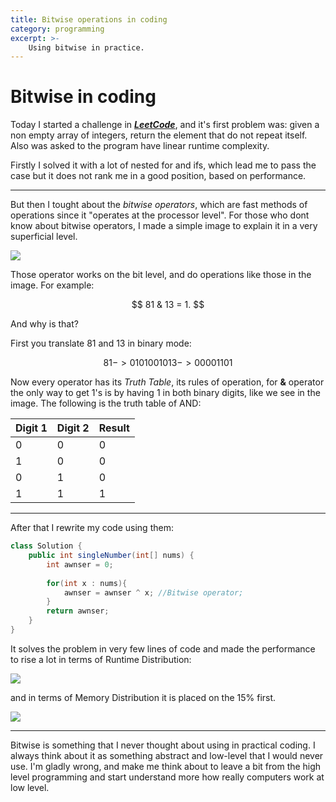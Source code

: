 ```yaml
---
title: Bitwise operations in coding
category: programming
excerpt: >-
    Using bitwise in practice.
---
```



# Bitwise in coding

Today I started a challenge in [__*LeetCode*__](https://leetcode.com/), and it's first problem was:  given a non empty array of integers, return the element that do not repeat itself. Also was asked to the program have linear runtime complexity.

Firstly I solved it with a lot of nested for and ifs, which lead me to pass the case but it does not rank me in a good position, based on performance.

---

But then I tought about the *bitwise operators*, which are fast methods of operations since it "operates at the processor level". For those who dont know about bitwise operators, I made a simple image to explain it in a very superficial level.


![](https://i.imgur.com/s8BQfsH.jpg)

Those operator works on the bit level, and do operations like those in the image. For example:  

```math
 81 & 13 = 1.  
```

And why is that?

First you translate 81 and 13 in binary mode:  


```math
81 -> 01010010   

13 -> 00001101  
``` 

Now every operator has its *Truth Table*, its rules of operation, for __&__ operator the only way to get 1's is by having 1 in both binary digits, like we see in the image. The following is the truth table of AND:

| Digit 1 | Digit  2 | Result |
| -----   | -------- | -------| 
|   0     |    0     |    0   |
|   1     |    0     |    0   |
|   0     |    1     |    0   |
|   1     |    1     |    1   |

___

After that I rewrite my code using them:  
~~~Java  
class Solution {
    public int singleNumber(int[] nums) {
        int awnser = 0;
        
        for(int x : nums){
            awnser = awnser ^ x; //Bitwise operator;
        }
        return awnser;
    }
}

~~~  

 It solves the problem in very few lines of code and made the performance to rise a lot in terms of Runtime Distribution:
 
![](https://i.imgur.com/tRyTe5w.png)
 
  and in terms of Memory Distribution it is placed on the 15% first.

![](https://i.imgur.com/FcBfBk0.png)

___

Bitwise is something that I never thought about using in practical coding. I always think about it as something abstract and low-level that I would never use. I'm gladly wrong, and make me think about to leave a bit from the high level programming and start understand more how really computers work at low level.
